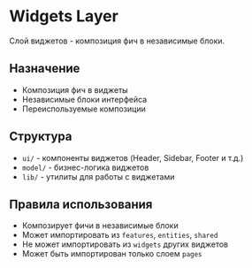 # Widgets Layer

Слой виджетов - композиция фич в независимые блоки.

## Назначение

- Композиция фич в виджеты
- Независимые блоки интерфейса
- Переиспользуемые композиции

## Структура

- `ui/` - компоненты виджетов (Header, Sidebar, Footer и т.д.)
- `model/` - бизнес-логика виджетов
- `lib/` - утилиты для работы с виджетами

## Правила использования

- Композирует фичи в независимые блоки
- Может импортировать из `features`, `entities`, `shared`
- Не может импортировать из `widgets` других виджетов
- Может быть импортирован только слоем `pages`
